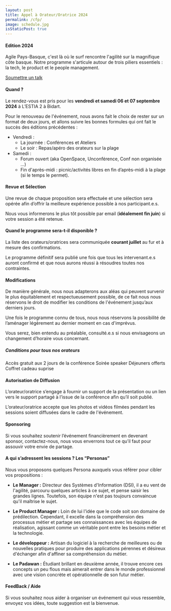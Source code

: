 ```yaml
---
layout: post
title: Appel à Orateur/Oratrice 2024
permalink: /cfp/
image: schedule.jpg
isStaticPost: true
---
```


<!-- TODO : **<a href="{{ site.baseurl }}/cfp-en/" class="btn-link">--&gt; en-FR</a>**-->

#### Edition 2024

Agile Pays-Basque, c'est là où le surf rencontre l'agilité sur la magnifique côte basque. Notre programme s'articule autour de trois piliers essentiels : la tech, le product et le people management.


<p class="text-center">
  <a href="https://conference-hall.io/public/event/w59YkxhTPvNuwdaRCXKc" class="btn btn-primary" target="_blank">Soumettre un talk</a>
</p>


#### Quand ?

Le rendez-vous est pris pour les **vendredi et samedi 06 et 07 septembre 2024** à L’ESTIA 2 à Bidart.

Pour le renouveau de l'événement, nous avons fait le choix de rester sur un format de deux jours, et allons suivre les bonnes formules qui ont fait le succès des éditions précédentes :

- Vendredi :
  - La journée : Conférences et Ateliers
  - Le soir :  Repas/apéro des orateurs sur la plage
- Samedi :
  - Forum ouvert (aka OpenSpace, Unconférence, Conf non organisée …)
  - Fin d'après-midi :  picnic/activités libres en fin d’après-midi à la plage (si le temps le permet).

#### Revue et Sélection

Une revue de chaque proposition sera effectuée et une sélection sera opérée afin d’offrir la meilleure expérience possible à nos participant.e.s.

Nous vous informerons le plus tôt possible par email (**idéalement fin juin**) si votre session a été retenue.

#### Quand le programme sera-t-il disponible ?

La liste des orateurs/oratrices sera communiquée **courant juillet** au fur et à mesure des confirmations.

Le programme définitif sera publié une fois que tous les intervenant.e.s auront confirmé et que nous aurons réussi à résoudres toutes nos contraintes.

#### Modifications

De manière générale, nous nous adapterons aux aléas qui peuvent survenir le plus équitablement et respectueusement possible, de ce fait nous nous réservons le droit de modifier les conditions de l'événement jusqu’aux derniers jours.

Une fois le programme connu de tous, nous nous réservons la possibilité de l’aménager légèrement au dernier moment en cas d'imprévus.

Vous serez, bien entendu au préalable, consulté.e.s si nous envisageons un changement d’horaire vous concernant.

##### Conditions pour tous nos orateurs

Accès gratuit aux 2 jours de la conférence
Soirée speaker
Déjeuners offerts
Coffret cadeau suprise

#### Autorisation de Diffusion

L’orateur/oratrice s’engage à fournir un support de la présentation ou un lien vers le support partagé à l’issue de la conférence afin qu’il soit publié.

L’orateur/oratrice accepte que les photos et vidéos filmées pendant les sessions soient diffusées dans le cadre de l'événement.

#### Sponsoring

Si vous souhaitez soutenir l’événement financièrement en devenant sponsor, contactez-nous, nous vous enverrons tout ce qu’il faut pour assouvir votre envie de partage.

#### A qui s’adressent les sessions ? Les “Personas”

Nous vous proposons quelques Persona auxquels vous référer pour cibler vos propositions :

- **Le Manager :** Directeur des Systèmes d'Information (DSI), il a eu vent de l'agilité, parcouru quelques articles à ce sujet, et pense saisir les grandes lignes. Toutefois, son équipe n'est pas toujours convaincue qu'il maîtrise le sujet.

- **Le Product Manager :** Loin de lui l'idée que le code soit son domaine de prédilection. Cependant, il excelle dans la compréhension des processus métier et partage ses connaissances avec les équipes de réalisation, agissant comme un véritable pont entre les besoins métier et la technologie.

- **Le développeur :** Artisan du logiciel à la recherche de meilleures ou de nouvelles pratiques pour produire des applications pérennes et désireux d'échanger afin d'affiner sa compréhension du métier.

- **Le Padawan :** Étudiant brillant en deuxième année, il trouve encore ces concepts un peu flous mais aimerait entrer dans le monde professionnel avec une vision concrète et opérationnelle de son futur métier.


#### FeedBack / Aide

Si vous souhaitez nous aider à organiser un événement qui vous ressemble, envoyez vos idées, toute suggestion est la bienvenue.
